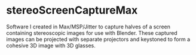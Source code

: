 # stereoScreenCaptureMax
Software I created in Max/MSP/Jitter to capture halves of a screen containing stereoscopic images for use with Blender. These captured images can be projected with separate projectors and keystoned to form a cohesive 3D image with 3D glasses. 



